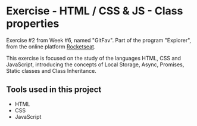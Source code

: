 # Exercise - HTML / CSS & JS - Class properties

Exercise #2 from Week #6, named "GitFav". Part of the program "Explorer", from the online platform [Rocketseat](https://rocketseat.com.br/).

This exercise is focused on the study of the languages HTML, CSS and JavaScript, 
introducing the concepts of Local Storage, Async, Promises, Static classes and Class Inheritance.


## Tools used in this project

- HTML
- CSS
- JavaScript
